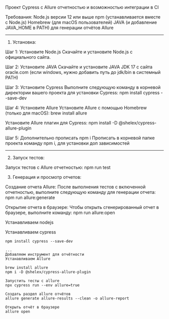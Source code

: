 Проект Cypress с Allure отчетностью и возможностью интеграции в CI

Требования:
Node.js версии 12 или выше
npm (устанавливается вместе с Node.js)
Homebrew (для macOS пользователей)
JAVA (и добавление JAVA_HOME в PATH) для генерации отчётов Allure

-----------------------------------------

1) Установка: 

Шаг 1: Установите Node.js
Скачайте и установите Node.js с официального сайта.

Шаг 2: Установите JAVA
Скачайте и установите JAVA JDK 17 с сайта oracle.com
(если windows, нужно добавить путь до jdk/bin в системный PATH)

Шаг 3: Установите Cypress
Выполните следующую команду в корневой директории вашего проекта для установки Cypress:
npm install cypress --save-dev

Шаг 4: Установите Allure
Установите Allure с помощью Homebrew (только для macOS):
brew install allure

Установите Allure плагин для Cypress:
npm install -D @shelex/cypress-allure-plugin

Шаг 5: Дополнительно прописать npm i
Прописать в корневой папке проекта команду npm i, для установки доп зависимостей

-------------------------------------------

2) Запуск тестов:

Запуск тестов с Allure отчетностью:
npm run test

3) Генерация и просмотр отчетов:

Создание отчета Allure:
После выполнения тестов с включенной отчетностью, выполните следующую команду для генерации отчета:
npm run allure:generate

Открытие отчета в браузере:
Чтобы открыть сгенерированный отчет в браузере, выполните команду:
npm run allure:open




























Устанавливаем nodejs

Устанавливаем cypress
```
npm install cypress --save-dev

...
Добавляем инструмент для отчётности
Устанавливаем Allure

brew install allure
npm i -D @shelex/cypress-allure-plugin

Запустить тесты с allure
npx cypress run --env allure=true

Создать раздел allure отчётов
allure generate allure-results --clean -o allure-report

Открыть отчёт в браузере
allure open